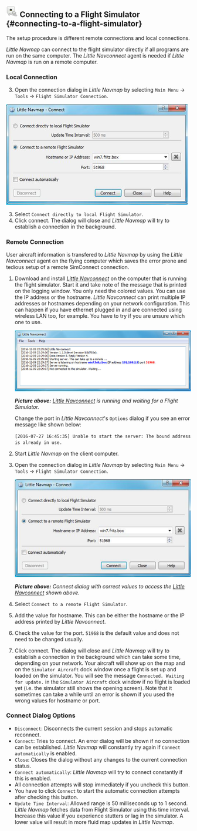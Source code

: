 
## ![Flight Simulator Connection](../images/icons/network.png "Flight Simulator Connection") Connecting to a Flight Simulator {#connecting-to-a-flight-simulator}

The setup procedure is different remote connections and local connections.

_Little Navmap_ can connect to the flight simulator directly if all programs are run on the same computer. The _Little Navconnect_ agent is needed if _Little Navmap_ is run on a remote computer.

### Local Connection

3.  Open the connection dialog in _Little Navmap_ by selecting `Main Menu` -> `Tools` -> `Flight Simulator Connection`.

 ![Little Navmap Connect Dialog](../images/connect.jpg "Little Navmap Connect Dialog")

3. Select `Connect directly to local Flight Simulator`.
6.  Click connect. The dialog will close and _Little Navmap_ will try to establish a connection in the background.

### Remote Connection

User aircraft information is transfered to _Little Navmap_ by using the _Little Navconnect_ agent on the flying computer which saves the error prone and tedious setup of a remote SimConnect connection.

1.  Download and install _[Little Navconnect](https://albar965.github.io/littlenavconnect.html)_ on the computer that is running the flight simulator. Start it and take note of the message that is printed on the logging window. You only need the colored values. You can use the IP address or the hostname. _Little Navconnect_ can print multiple IP addresses or hostnames depending on your network configuration. This can happen if you have ethernet plugged in and are connected using wireless LAN too, for example. You have to try if you are unsure which one to use.

    ![Little Navconnect](../images/littlenavconnect.jpg "Little Navconnect")

    _**Picture above:** [Little Navconnect](https://albar965.github.io/littlenavconnect.html) is running and waiting for a Flight Simulator._

    Change the port in _Little Navconnect_'s `Options` dialog if you see an error message like shown below:

    `[2016-07-27 16:45:35] Unable to start the server: The bound address is already in use.`


2.  Start _Little Navmap_ on the client computer.
3.  Open the connection dialog in _Little Navmap_ by selecting `Main Menu` -> `Tools` -> `Flight Simulator Connection`.

    ![Little Navmap Connect Dialog](../images/connect.jpg "Little Navmap Connect Dialog")

    _**Picture above:** Connect dialog with correct values to access the [Little Navconnect](https://albar965.github.io/littlenavconnect.html) shown above._
3. Select `Connect to a remote Flight Simulator`.
4.  Add the value for hostname. This can be either the hostname or the IP address printed by _Little Navconnect_.
5.  Check the value for the port. `51968` is the default value and does not need to be changed usually.
6.  Click connect. The dialog will close and _Little Navmap_ will try to establish a connection in the background which can take some time, depending on your network. Your aircraft will show up on the map and on the `Simulator Aircraft` dock window once a flight is set up and loaded on the simulator. You will see the message `Connected. Waiting for update.` in the `Simulator Aircraft` dock window if no flight is loaded yet (i.e. the simulator still shows the opening screen). Note that it sometimes can take a while until an error is shown if you used the wrong values for hostname or port.

### Connect Dialog Options

* `Disconnect`: Disconnects the current session and stops automatic reconnect.
* `Connect`: Tries to connect. An error dialog will be shown if no connection can be established. _Little Navmap_ will constantly try again if `Connect automatically` is enabled.
* `Close`: Closes the dialog without any changes to the current connection status.
* `Connect automatically`: _Little Navmap_ will try to connect constantly if this is enabled.
 * All connection attempts will stop immediately if you uncheck this button.
 * You have to click `Connect` to start the automatic connection attempts after checking this button.
* `Update Time Interval`: Allowed range is 50 milliseconds up to 1 second. _Little Navmap_ fetches data from Flight Simulator using this time interval. Increase this value if you experience stutters or lag in the simulator. A lower value will result in more fluid map updates in _Little Navmap_.

